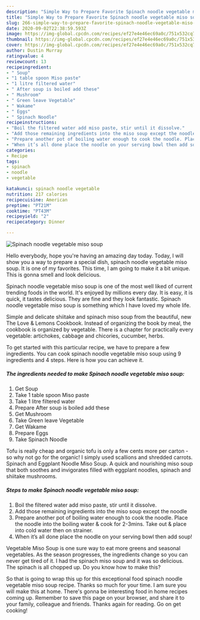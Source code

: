 ```yaml
---
description: "Simple Way to Prepare Favorite Spinach noodle vegetable miso soup"
title: "Simple Way to Prepare Favorite Spinach noodle vegetable miso soup"
slug: 266-simple-way-to-prepare-favorite-spinach-noodle-vegetable-miso-soup
date: 2020-09-02T22:38:59.593Z
image: https://img-global.cpcdn.com/recipes/ef27e4e46ec69a0c/751x532cq70/spinach-noodle-vegetable-miso-soup-recipe-main-photo.jpg
thumbnail: https://img-global.cpcdn.com/recipes/ef27e4e46ec69a0c/751x532cq70/spinach-noodle-vegetable-miso-soup-recipe-main-photo.jpg
cover: https://img-global.cpcdn.com/recipes/ef27e4e46ec69a0c/751x532cq70/spinach-noodle-vegetable-miso-soup-recipe-main-photo.jpg
author: Dustin Murray
ratingvalue: 4
reviewcount: 13
recipeingredient:
- " Soup"
- "1 table spoon Miso paste"
- "1 litre filtered water"
- " After soup is boiled add these"
- " Mushroom"
- " Green leave Vegetable"
- " Wakame"
- " Eggs"
- " Spinach Noodle"
recipeinstructions:
- "Boil the filtered water add miso paste, stir until it dissolve."
- "Add those remaining ingredients into the miso soup except the noodle"
- "Prepare another pot of boiling water enough to cook the noodle. Place the noodle into the boiling water &amp; cook for 2-3mins. Take out &amp; place into cold water then on strainer."
- "When it’s all done place the noodle on your serving bowl then add soup!"
categories:
- Recipe
tags:
- spinach
- noodle
- vegetable

katakunci: spinach noodle vegetable 
nutrition: 217 calories
recipecuisine: American
preptime: "PT21M"
cooktime: "PT43M"
recipeyield: "2"
recipecategory: Dinner

---
```



![Spinach noodle vegetable miso soup](https://img-global.cpcdn.com/recipes/ef27e4e46ec69a0c/751x532cq70/spinach-noodle-vegetable-miso-soup-recipe-main-photo.jpg)

Hello everybody, hope you're having an amazing day today. Today, I will show you a way to prepare a special dish, spinach noodle vegetable miso soup. It is one of my favorites. This time, I am going to make it a bit unique. This is gonna smell and look delicious.

Spinach noodle vegetable miso soup is one of the most well liked of current trending foods in the world. It's enjoyed by millions every day. It is easy, it is quick, it tastes delicious. They are fine and they look fantastic. Spinach noodle vegetable miso soup is something which I have loved my whole life.

Simple and delicate shiitake and spinach miso soup from the beautiful, new The Love &amp; Lemons Cookbook. Instead of organizing the book by meal, the cookbook is organized by vegetable. There is a chapter for practically every vegetable: artichokes, cabbage and chicories, cucumber, herbs.


To get started with this particular recipe, we have to prepare a few ingredients. You can cook spinach noodle vegetable miso soup using 9 ingredients and 4 steps. Here is how you can achieve it.

<!--inarticleads1-->

##### The ingredients needed to make Spinach noodle vegetable miso soup:

1. Get  Soup
1. Take 1 table spoon Miso paste
1. Take 1 litre filtered water
1. Prepare  After soup is boiled add these
1. Get  Mushroom
1. Take  Green leave Vegetable
1. Get  Wakame
1. Prepare  Eggs
1. Take  Spinach Noodle


Tofu is really cheap and organic tofu is only a few cents more per carton - so why not go for the organic! I simply used scallions and shredded carrots. Spinach and Eggplant Noodle Miso Soup. A quick and nourishing miso soup that both soothes and invigorates filled with eggplant noodles, spinach and shiitake mushrooms. 

<!--inarticleads2-->

##### Steps to make Spinach noodle vegetable miso soup:

1. Boil the filtered water add miso paste, stir until it dissolve.
1. Add those remaining ingredients into the miso soup except the noodle
1. Prepare another pot of boiling water enough to cook the noodle. Place the noodle into the boiling water &amp; cook for 2-3mins. Take out &amp; place into cold water then on strainer.
1. When it’s all done place the noodle on your serving bowl then add soup!


Vegetable Miso Soup is one sure way to eat more greens and seasonal vegetables. As the season progresses, the ingredients change so you can never get tired of it. I had the spinach miso soup and it was so delicious. The spinach is all chopped up. Do you know how to make this? 

So that is going to wrap this up for this exceptional food spinach noodle vegetable miso soup recipe. Thanks so much for your time. I am sure you will make this at home. There's gonna be interesting food in home recipes coming up. Remember to save this page on your browser, and share it to your family, colleague and friends. Thanks again for reading. Go on get cooking!
